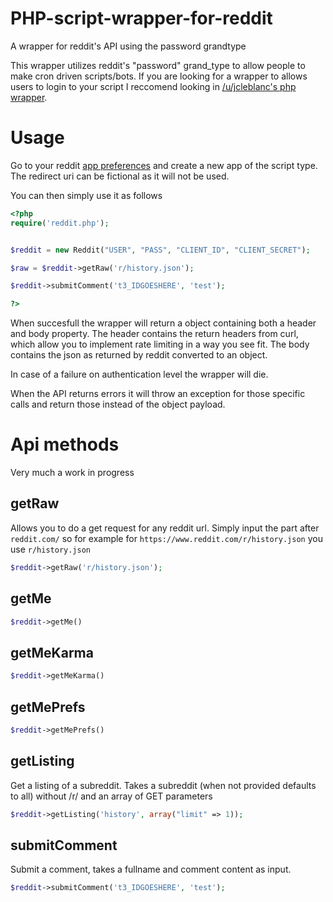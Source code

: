 # PHP-script-wrapper-for-reddit
A wrapper for reddit's API using the password grandtype

This wrapper utilizes reddit's "password" grand_type to allow people to make cron driven scripts/bots. If you are looking for a wrapper to allows users to login to your script I reccomend looking in [/u/jcleblanc's php wrapper](https://github.com/jcleblanc/reddit-php-sdk). 

# Usage 

Go to your reddit [app preferences](https://www.reddit.com/prefs/apps/) and create a new app of the script type. The redirect uri can be fictional as it will not be used. 

You can then simply use it as follows

```php
<?php
require('reddit.php');


$reddit = new Reddit("USER", "PASS", "CLIENT_ID", "CLIENT_SECRET"); 

$raw = $reddit->getRaw('r/history.json');

$reddit->submitComment('t3_IDGOESHERE', 'test');

?>
```

When succesfull the wrapper will return a object containing both a header and body property. The header contains the return headers from curl, which allow you to implement rate limiting in a way you see fit. The body contains the json as returned by reddit converted to an object. 

In case of a failure on authentication level the wrapper will die.

When the API returns errors it will throw an exception for those specific calls and return those instead of the object payload. 

# Api methods 

Very much a work in progress

## getRaw

Allows you to do a get request for any reddit url. Simply input the part after ```reddit.com/``` so for example for ```https://www.reddit.com/r/history.json``` you use ```r/history.json```

```php
$reddit->getRaw('r/history.json');
```

## getMe

```php
$reddit->getMe()
```

## getMeKarma

```php
$reddit->getMeKarma()
```

## getMePrefs

```php
$reddit->getMePrefs()
```

## getListing

Get a listing of a subreddit. Takes a subreddit (when not provided defaults to all) without /r/ and an array of GET parameters 

```php
$reddit->getListing('history', array("limit" => 1));
```

## submitComment

Submit a comment, takes a fullname and comment content as input. 

```php
$reddit->submitComment('t3_IDGOESHERE', 'test');
```



